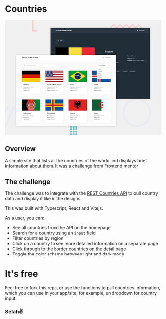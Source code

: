 # Countries

![Design preview for the REST Countries API with color theme switcher coding challenge](./design/desktop-preview.jpg)

## Overview
A simple site that lists all the countries of the world and displays brief information about them. It was a challenge from [Frontend mentor](https://frontendmentor.io)

## The challenge

The challenge was to integrate with the [REST Countries API](https://restcountries.com) to pull country data and display it like in the designs.

This was built with Typescript, React and Vitejs.

As a user, you can:

- See all countries from the API on the homepage
- Search for a country using an `input` field
- Filter countries by region
- Click on a country to see more detailed information on a separate page
- Click through to the border countries on the detail page
- Toggle the color scheme between light and dark mode

# It's free

Feel free to fork this repo, or use the functions to pull countries information, which you can use in your app/site, for example, un dropdown for country input.

### Selah✌️


